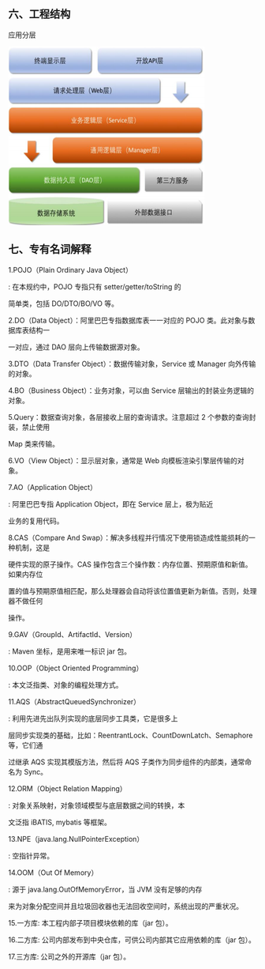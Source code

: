 ## 六、工程结构

应用分层

![image-20220223142105151](images/开发规范.assets/image-20220223142105151.png)



## 七、专有名词解释

1.POJO（Plain Ordinary Java Object）

: 在本规约中，POJO 专指只有 setter/getter/toString 的

简单类，包括 DO/DTO/BO/VO 等。

2.DO（Data Object）：阿里巴巴专指数据库表一一对应的 POJO 类。此对象与数据库表结构一

一对应，通过 DAO 层向上传输数据源对象。

3.DTO（Data Transfer Object）：数据传输对象，Service 或 Manager 向外传输的对象。

4.BO（Business Object）：业务对象，可以由 Service 层输出的封装业务逻辑的对象。

5.Query：数据查询对象，各层接收上层的查询请求。注意超过 2 个参数的查询封装，禁止使用

Map 类来传输。

6.VO（View Object）：显示层对象，通常是 Web 向模板渲染引擎层传输的对象。

7.AO（Application Object）

: 阿里巴巴专指 Application Object，即在 Service 层上，极为贴近

业务的复用代码。

8.CAS（Compare And Swap）：解决多线程并行情况下使用锁造成性能损耗的一种机制，这是

硬件实现的原子操作。CAS 操作包含三个操作数：内存位置、预期原值和新值。如果内存位

置的值与预期原值相匹配，那么处理器会自动将该位置值更新为新值。否则，处理器不做任何

操作。

9.GAV（GroupId、ArtifactId、Version）

: Maven 坐标，是用来唯一标识 jar 包。

10.OOP（Object Oriented Programming）

: 本文泛指类、对象的编程处理方式。

11.AQS（AbstractQueuedSynchronizer）

: 利用先进先出队列实现的底层同步工具类，它是很多上

层同步实现类的基础，比如：ReentrantLock、CountDownLatch、Semaphore 等，它们通

过继承 AQS 实现其模版方法，然后将 AQS 子类作为同步组件的内部类，通常命名为 Sync。

12.ORM（Object Relation Mapping）

: 对象关系映射，对象领域模型与底层数据之间的转换，本

文泛指 iBATIS, mybatis 等框架。

13.NPE（java.lang.NullPointerException）

: 空指针异常。

14.OOM（Out Of Memory）

: 源于 java.lang.OutOfMemoryError，当 JVM 没有足够的内存

来为对象分配空间并且垃圾回收器也无法回收空间时，系统出现的严重状况。

15.一方库: 本工程内部子项目模块依赖的库（jar 包）。

16.二方库: 公司内部发布到中央仓库，可供公司内部其它应用依赖的库（jar 包）。

17.三方库: 公司之外的开源库（jar 包）。